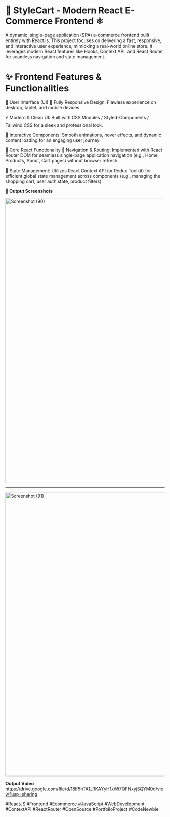 <h1>🛒 StyleCart - Modern React E-Commerce Frontend ⚛️</h1>

A dynamic, single-page application (SPA) e-commerce frontend built entirely with React.js. This project focuses on delivering a fast, responsive, and interactive user experience, mimicking a real-world online store. It leverages modern React features like Hooks, Context API, and React Router for seamless navigation and state management.

<h1>✨ Frontend Features & Functionalities</h1>

🎨 User Interface (UI)
📱 Fully Responsive Design: Flawless experience on desktop, tablet, and mobile devices.

⚡ Modern & Clean UI: Built with CSS Modules / Styled-Components / Tailwind CSS for a sleek and professional look.

🔄 Interactive Components: Smooth animations, hover effects, and dynamic content loading for an engaging user journey.

🔧 Core React Functionality
🧭 Navigation & Routing: Implemented with React Router DOM for seamless single-page application navigation (e.g., Home, Products, About, Cart pages) without browser refresh.

🧠 State Management: Utilizes React Context API (or Redux Toolkit) for efficient global state management across components (e.g., managing the shopping cart, user auth state, product filters).

**📸 Output Screenshots**

<img width="1891" height="901" alt="Screenshot (90)" src="https://github.com/user-attachments/assets/0beea119-ae21-4c9f-970d-80818228742f" />
<hr>
<img width="1900" height="897" alt="Screenshot (91)" src="https://github.com/user-attachments/assets/492b525c-19df-4508-879a-752d9c7af659" />

**Output Video**
https://drive.google.com/file/d/18lf5hTA1_RKAYyH1xWi7QFNxyjSQYM0d/view?usp=sharing

#ReactJS #Frontend #Ecommerce #JavaScript #WebDevelopment #ContextAPI #ReactRouter #OpenSource #PortfolioProject #CodeNewbie
